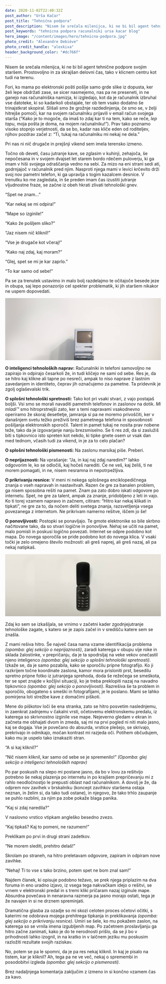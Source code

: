 ```yaml
---
date: 2020-11-02T22:40:32Z
post_author: "Urša Kačar"
post_title: "Tehnična podpora"
post_description: "Nisem še srečala milenijca, ki ne bi bil agent tehnične podpore svojim staršem. Prostovoljno in za skrajšan delovni čas, tako v klicnem centru kot tudi na terenu."
post_keywords: "tehnicna podpora racunalniki ursa kacar blog"
hero_image: "/content/images/hero/tehnicna-podpora.jpg"
photo_credit: "Alexandre Debiève"
photo_credit_handle: "alexkixa"
header_background_color: "#dc766f"
---
```


Nisem še srečala milenijca, ki ne bi bil agent tehnične podpore svojim staršem. Prostovoljno in za skrajšan delovni čas, tako v klicnem centru kot tudi na terenu.

Fori, ko mama po elektronski pošti pošlje samo grde slike iz dopusta, ker želi lepe obdržati zase, se sicer nasmejemo, nas pa ne preseneti, in ne ganejo nas računalniška namizja, ki izgledajo, kot da je računalnik izbruhal vse datoteke, ki so kadarkoli obstajale, ter ob tem vsako dodatno še trinajstkrat skopiral. Slišali smo že grožnje razdedinjenja, če smo se, v želji hitrejše pomoči, kar na svojem računalniku prijavili v email račun svojega starša (“Kako je to mogoče, da imaš to zdaj kar ti na tem, kako se reče, _lep tapu_, moja pošta je doma, na mojem računalniku!”). Prav tako poznamo visoko stopnjo verjetnosti, da se bo, kadar nas kliče eden od roditeljev, njihov pozdrav začel z: “Ti, tukaj na računalniku mi nekaj ne dela.”

Pri nas ni nič drugače in prejšnji vikend sem imela terensko izmeno.

Točno ob deveti, času jutranje kave, se zglasim v kuhinji, zehajoča, še nepočesana in v svojem dvajset let starem bordo rdečem puloverju, ki ga imam v hiši svojega odraščanja vedno na sebi. Za mizo na eni strani sedi ati, godrnjajoč v računalnik pred njim. Nasproti njega mami v levici krčevito drži svoj nov pametni telefon, ki ga upravlja s togim kazalcem desnice. V trenutku ko me zagledata, in še preden imam čas izustiti jutranje vljudnostne fraze, se začne iz obeh hkrati zlivati tehnološki gnev.

“Spet ne znam…”

“Kar nekaj se mi odpira!”

“Mape so izginile!”

“Kako že pošljem sliko?”

“Jaz nisem nič kliknil!”

“Vse je drugače kot včeraj!”

“Kako naj zdaj, kaj moram?”

“Glej, spet se mi je kar zaprlo.”

“To kar samo od sebe!”

Pa se za trenutek ustavimo in malo bolj razdelajmo te očitajoče besede jeze in obupa, saj lepo ponazorijo cel spekter problematik, ki jih staršem nikakor ne uspem dopovedati.

![](/content/images/blog/mini-oldcomputer.jpg)

**O inteligenci tehnoloških naprav:** Računalniki in telefoni samovoljno ne zapirajo in odpirajo česarkoli že, in tudi kličejo ne sami od sebe. Res je, da se hitro kaj klikne ali tapne po nesreči, ampak to niso naprave z lastnim zavedanjem in identiteto, čeprav jih označujemo za pametne. Ta pridevnik je zgolj oglaševalski trik.

**O splošni tehnološki spretnosti:** Tako kot pri vsaki stvari, z vajo postajaš boljši. Vsi smo se morali navaditi pametnih telefonov in zaslonov na dotik. _Mi mladi™_ smo hitroprstnejši zato, ker s temi napravami vsakodnevno operiramo že skoraj desetletje, jamranja si pa ne moremo privoščiti, ker v današnjem svetu težko preživiš brez pametnega telefona in sposobnosti pošiljanja elektronskih sporočil. Talent in pamet tukaj ne nosita prav nobene teže, tako da je izgovarjanje nanju brezsmiselno. Se ti res zdi, da si zaslužiš biti s tipkovnico isto spreten kot nekdo, ki tipke gnete osem ur vsak dan med tednom, včasih tudi za vikend, in je za to celo plačan?

**O splošni tehnološki pismenosti:** Na zaslonu marsikaj piše. Preberi.

**O neprijaznosti:** Na vprašanje: “Ja, in kaj naj zdaj naredim?” lahko odgovorim le, ko se odločiš, kaj hočeš narediti. Če ne veš, kaj želiš, ti ne morem pomagati, in ne, nisem nesramna in nepotrpežljiva.

**O prikrivanju resnice:** V meni ni nekega splošnega enciklopedičnega znanja o vseh napravah in nastavitvah. Razen če gre za banalen problem, ga nisem sposobna rešiti na pamet. Znam pa zato dobro iskati odgovore po internetu. Spet, ne gre za talent, ampak za znanje, pridobljeno z leti in vajo. Ko ti torej vzamem napravo in začnem, citiram: “Hitro kar nekaj klikati in tipkati”, ne gre za to, da nočem deliti svetega znanja, razsvetljenja vsega povezanega z internetom. Ne prikrivam namerno rešitve, iščem jo še!

**O ponovljivosti:** Postopki se ponavljajo. Te gmote elektronike so bile skrbno načrtovane tako, da so stvari logične in ponovljive. Nehaj se učiti na pamet, malo pomisli in poskusi logično povezati. Internet se odpre podobno kot mapa. Do novega sporočila se pride podobno kot do novega klica. V vsaki točki je zelo omejeno število možnosti: ali greš naprej, ali greš nazaj, ali pa nekaj natipkaš.

![](/content/images/blog/mini-oldphone.jpg)

Zdaj ko sem se izkašljala, se vrnimo v začetni kader zgodnjejutranje tehnološke zagate, s katero se je zapis začel in v središču katere sem se znašla.

Z mami rešiva hitro. Še največ časa nama vzame identifikacija problema _(opomba: glej sekcijo o neprijaznosti)_, zaradi katerega v obupu vije roke in sklada žalostinke, v prepričanju, da je ta spodrsljaj na veke vekov onečastil njeno inteligenco _(opomba: glej sekcijo o splošni tehnološki spretnosti)_. Izkaže se, da je samo pozabila, kako se sporočilu pripne fotografijo. Ko ji razkrijem točne koordinate zaslona, kamor mora prisloniti prst, besedilu spretno pripne fotko iz jutranjega sprehoda, doda še režečega se smeškota, ter se spet znajde v kočljivi situaciji, ko je treba preklopiti nazaj na navadno tipkovnico _(opomba: glej sekcijo o ponovljivosti)_. Razrešiva še ta problem in sporočilo, obogateno s smeški in fotografijami, je le poslano. Mami se lahko pomirjena loti strežbe kave z domačimi piškoti.

Mene do piškotov loči še ena stranka, zato se hitro posvetim naslednjemu, in zaenkrat zadnjemu v čakalni vrsti, očetovemu elektronskemu predalu, iz katerega so skrivnostno izginile vse mape. Nejeverno gledam v ekran in začneta me obhajati dvom in zmeda, saj mi na prvi pogled ni niti malo jasno, kaj se dogaja. Vse je povečano do absurda, vrstice plešejo, se skrivajo, prekrivajo in odmikajo, močan kontrast mi razjeda oči. Potihem občudujem, kako mu je uspelo tako iznakaziti stran.

“A si kaj kliknil?”

“Nič nisem kliknil, kar samo od sebe se je spremenilo!” _(Opomba: glej sekcijo o inteligenci tehnoloških naprav)_

Po par poskusih na slepo mi postane jasno, da bo v lovu za rešitvijo potrebno še nekaj plazenja po internetu in po krajšem prepričevanju mi z rahlo neodločnostjo le prepusti oblast nad računalnikom. A dovolj je že, da odprem nov zavihek v brskalniku (koncept zavihkov staršema ostaja neznan, in želim si, da tako tudi ostane), in njegovo, že tako trhlo zaupanje se puhlo razblini, za njim pa zobe pokaže blaga panika.

“Kaj si zdaj naredila?”

V naslovno vrstico vtipkam angleško besedno zvezo.

“Kaj tipkaš? Kaj to pomeni, ne razumem!”

Preklikam po prvi in drugi strani zadetkov.

“Ne morem slediti, prehitro delaš!”

Skrolam po straneh, na hitro preletavam odgovore, zapiram in odpiram nove zavihke.

“Nehaj! Ti to vse s tako brzino, potem spet ne bom znal sam!”

Najdem članek, ki opisuje podobno težavo, se prek njega priplazim na dva foruma in eno uradno izjavo, iz vsega tega nakvačkam idejo o rešitvi, se vrnem v elektronski predal in s tremi kliki pričaram nazaj izginule mape. Absurdna povečava in nenaravna razmerja pa jasno morajo ostati, tega je že navajen in si ne drznem spreminjati.

Dramatična glasba za ozadje so mi skozi celoten proces očetovi očitki, s katerimi ne odobrava mojega prehitrega tipkanja in preklikavanja _(opomba: glej sekcijo o prikrivanju resnice)_. Umiri se šele, ko mu pokažem zaslon, na katerega so se vrnila imena izgubljenih map. Po začetnem proslavljanju ga hitro začne zanimati, kako je do te nerodnosti prišlo, da se ji bo v prihodnosti lahko izognil, in na kratko in v laičnem jeziku mu poskusim razložiti rezultate svojih raziskav.

No, potem se pa le spomni, da je pa res nekaj kliknil. In kaj je pisalo na tistem, kar je kliknil? Ah, tega pa ne ve več, nekaj o spremembi in posodobitvi izgleda _(opomba: glej sekcijo o pismenosti)_.

Brez nadaljnjega komentarja zaključim z izmeno in si končno vzamem čas za kavo.
